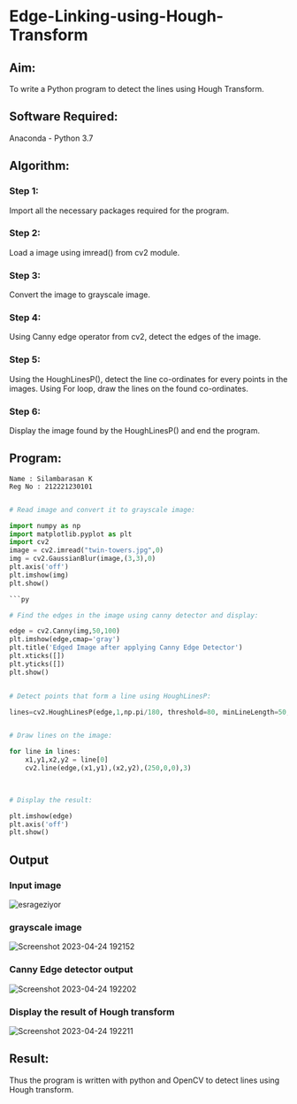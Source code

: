 # Edge-Linking-using-Hough-Transform
## Aim:
To write a Python program to detect the lines using Hough Transform.

## Software Required:
Anaconda - Python 3.7

## Algorithm:
### Step 1:
Import all the necessary packages required for the program.

### Step 2:
Load a image using imread() from cv2 module.

### Step 3:
Convert the image to grayscale image.

### Step 4:
Using Canny edge operator from cv2, detect the edges of the image.

### Step 5:
Using the HoughLinesP(), detect the line co-ordinates for every points in the images. Using For loop, draw the lines on the found co-ordinates.

### Step 6:
Display the image found by the HoughLinesP() and end the program.


## Program:
```
Name : Silambarasan K
Reg No : 212221230101
```
```Python

# Read image and convert it to grayscale image:

import numpy as np
import matplotlib.pyplot as plt
import cv2
image = cv2.imread("twin-towers.jpg",0)
img = cv2.GaussianBlur(image,(3,3),0)
plt.axis('off')
plt.imshow(img)
plt.show()

```py

# Find the edges in the image using canny detector and display:

edge = cv2.Canny(img,50,100)
plt.imshow(edge,cmap='gray')
plt.title('Edged Image after applying Canny Edge Detector')
plt.xticks([])
plt.yticks([])
plt.show()

```
```py

# Detect points that form a line using HoughLinesP:

lines=cv2.HoughLinesP(edge,1,np.pi/180, threshold=80, minLineLength=50,maxLineGap=250)

```
```py

# Draw lines on the image:

for line in lines:
    x1,y1,x2,y2 = line[0]
    cv2.line(edge,(x1,y1),(x2,y2),(250,0,0),3)
    
```

```py

# Display the result:

plt.imshow(edge)
plt.axis('off')
plt.show()

```
## Output

### Input image 
![esrageziyor](https://user-images.githubusercontent.com/94525786/234017188-e506ae84-ffea-47a1-964b-b288d4b941c7.jpg)
### grayscale image
![Screenshot 2023-04-24 192152](https://user-images.githubusercontent.com/94525786/234018196-a86aa871-a894-4b3d-ad04-ad0a0da8328f.png)

### Canny Edge detector output
![Screenshot 2023-04-24 192202](https://user-images.githubusercontent.com/94525786/234018226-d9b4c518-b0fe-439f-a35d-41063a5824d2.png)


### Display the result of Hough transform

![Screenshot 2023-04-24 192211](https://user-images.githubusercontent.com/94525786/234018233-06db5df8-152a-4a63-bcb6-bf8f34013051.png)

## Result:
Thus the program is written with python and OpenCV to detect lines using Hough transform. 
